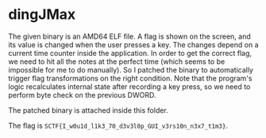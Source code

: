 # dingJMax

The given binary is an AMD64 ELF file. A flag is shown on the screen, and its value is changed when the user presses a key. The changes depend on a current time counter inside the application. In order to get the correct flag, we need to hit all the notes at the perfect time (which seems to be impossible for me to do manually). So I patched the binary to automatically trigger flag transformations on the right condition. Note that the program's logic recalculates internal state after recording a key press, so we need to perform byte check on the previous DWORD.

The patched binary is attached inside this folder.

The flag is `SCTF{I_w0u1d_l1k3_70_d3v3l0p_GUI_v3rs10n_n3x7_t1m3}`.